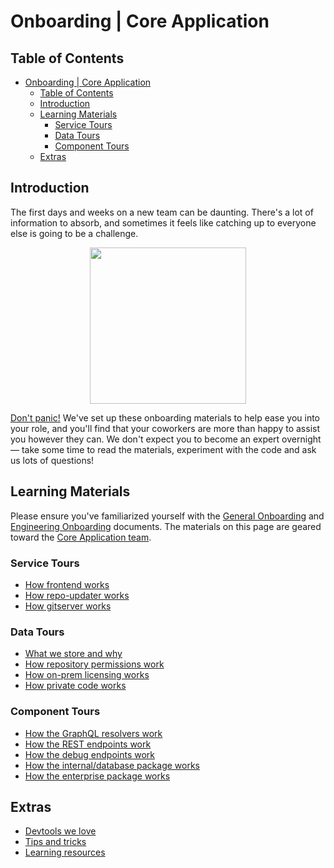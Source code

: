 # Onboarding | Core Application

## Table of Contents

- [Onboarding | Core Application](#onboarding--core-application)
  - [Table of Contents](#table-of-contents)
  - [Introduction](#introduction)
  - [Learning Materials](#learning-materials)
    - [Service Tours](#service-tours)
    - [Data Tours](#data-tours)
    - [Component Tours](#component-tours)
  - [Extras](#extras)

## Introduction

The first days and weeks on a new team can be daunting. There's a lot of information to absorb, and sometimes it feels like catching up to everyone else is going to be a challenge.

<p align=center>
    <img src="https://about.sourcegraph.com/handbook/engineering/core-application/logo.jpg" height=250 />
</p> <!-- TODO: use a relative img etc. -->

[Don't panic!](https://en.wikipedia.org/wiki/Phrases_from_The_Hitchhiker%27s_Guide_to_the_Galaxy#Don't_Panic) We've set up these onboarding materials to help ease you into your role, and you'll find that your coworkers are more than happy to assist you however they can. We don't expect you to become an expert overnight — take some time to read the materials, experiment with the code and ask us lots of questions!

## Learning Materials

Please ensure you've familiarized yourself with the [General Onboarding](https://about.sourcegraph.com/handbook/people-ops/onboarding#for-all-new-teammates) and [Engineering Onboarding](https://about.sourcegraph.com/handbook/engineering/onboarding#engineering-onboarding) documents. The materials on this page are geared toward the [Core Application team](https://about.sourcegraph.com/handbook/engineering/core-application).

### Service Tours

- [How frontend works](#)
- [How repo-updater works](how-repo-updater-works.md)
- [How gitserver works](how-gitserver-works.md)

### Data Tours

- [What we store and why](#)
- [How repository permissions work](#)
- [How on-prem licensing works](#)
- [How private code works](#)

### Component Tours

- [How the GraphQL resolvers work](#)
- [How the REST endpoints work](#)
- [How the debug endpoints work](#)
- [How the internal/database package works](#)
- [How the enterprise package works](#)

## Extras

- [Devtools we love](devtools-we-love.md)
- [Tips and tricks](tips-and-tricks.md)
- [Learning resources](learning-resources.md)
